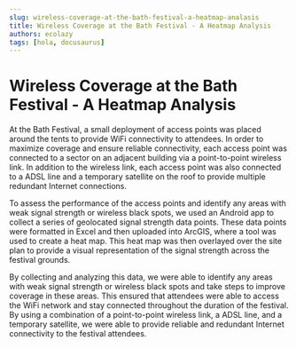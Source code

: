 ```yaml
---
slug: wireless-coverage-at-the-bath-festival-a-heatmap-analasis
title: Wireless Coverage at the Bath Festival - A Heatmap Analysis
authors: ecolazy
tags: [hola, docusaurus]
---
```


# Wireless Coverage at the Bath Festival - A Heatmap Analysis

At the Bath Festival, a small deployment of access points was placed around the tents to provide WiFi connectivity to attendees. In order to maximize coverage and ensure reliable connectivity, each access point was connected to a sector on an adjacent building via a point-to-point wireless link. In addition to the wireless link, each access point was also connected to a ADSL line and a temporary satellite on the roof to provide multiple redundant Internet connections.

To assess the performance of the access points and identify any areas with weak signal strength or wireless black spots, we used an Android app to collect a series of geolocated signal strength data points. These data points were formatted in Excel and then uploaded into ArcGIS, where a tool was used to create a heat map. This heat map was then overlayed over the site plan to provide a visual representation of the signal strength across the festival grounds.

By collecting and analyzing this data, we were able to identify any areas with weak signal strength or wireless black spots and take steps to improve coverage in these areas. This ensured that attendees were able to access the WiFi network and stay connected throughout the duration of the festival. By using a combination of a point-to-point wireless link, a ADSL line, and a temporary satellite, we were able to provide reliable and redundant Internet connectivity to the festival attendees.